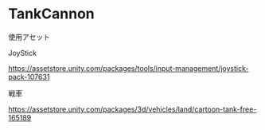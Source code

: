 # TankCannon

使用アセット

JoyStick

https://assetstore.unity.com/packages/tools/input-management/joystick-pack-107631

戦車

https://assetstore.unity.com/packages/3d/vehicles/land/cartoon-tank-free-165189
